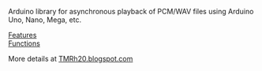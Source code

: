 Arduino library for asynchronous playback of PCM/WAV files using Arduino Uno, Nano, Mega, etc.

[Features](https://github.com/TMRh20/TMRpcm/wiki/Features)  
[Functions](https://github.com/TMRh20/TMRpcm/wiki/Functions)

More details at [TMRh20.blogspot.com](http://tmrh20.blogspot.com)